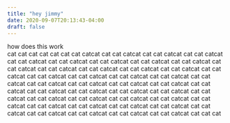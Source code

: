 ```yaml
---
title: "hey jimmy"
date: 2020-09-07T20:13:43-04:00
draft: false
---
```


how does this work <br>
cat cat cat cat cat cat cat catcat cat cat catcat cat cat catcat cat cat catcat cat cat catcat cat cat catcat cat cat catcat cat cat catcat cat cat catcat cat cat catcat cat cat catcat cat cat catcat cat cat catcat cat cat catcat cat cat catcat cat cat catcat cat cat catcat cat cat catcat cat cat catcat cat cat catcat cat cat catcat cat cat catcat cat cat catcat cat cat catcat cat cat catcat cat cat catcat cat cat catcat cat cat catcat cat cat catcat cat cat catcat cat cat catcat cat cat catcat cat cat catcat cat cat catcat cat cat catcat cat cat catcat cat cat catcat cat cat catcat cat cat catcat cat cat catcat cat cat catcat cat cat catcat cat cat catcat cat cat catcat cat cat cat

